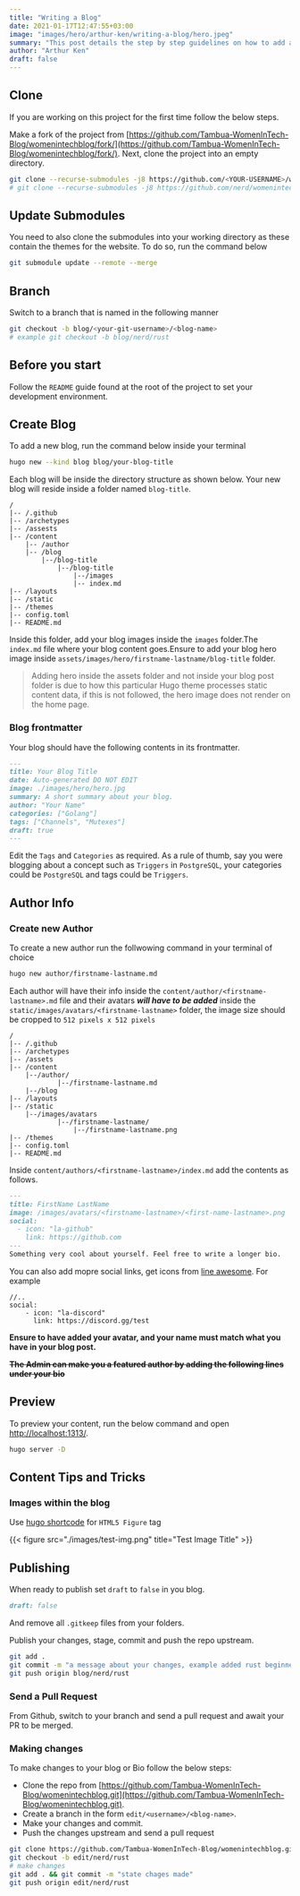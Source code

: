 ```yaml
---
title: "Writing a Blog"
date: 2021-01-17T12:47:55+03:00
image: "images/hero/arthur-ken/writing-a-blog/hero.jpeg"
summary: "This post details the step by step guidelines on how to add a new blog."
author: "Arthur Ken"
draft: false
---
```


## Clone

If you are working on this project for the first time follow the below steps.

Make a fork of the project from [https://github.com/Tambua-WomenInTech-Blog/womenintechblog/fork/](https://github.com/Tambua-WomenInTech-Blog/womenintechblog/fork/). Next, clone the project into an empty directory. 

```bash 
git clone --recurse-submodules -j8 https://github.com/<YOUR-USERNAME>/womenintechblog.git && cd womenintechblog
# git clone --recurse-submodules -j8 https://github.com/nerd/womenintechblog && cd womenintechblog
``` 

## Update Submodules 

You need to also clone the submodules into your working directory as these contain the themes for the website.
To do so, run the command below

```bash
git submodule update --remote --merge
```

## Branch 

Switch to a branch that is named in the following manner 

```bash 
git checkout -b blog/<your-git-username>/<blog-name> 
# example git checkout -b blog/nerd/rust 
```


## Before you start

Follow the `README` guide found at the root of the project to set your development environment.

## Create Blog

To add a new blog, run the command below inside your terminal
```sh
hugo new --kind blog blog/your-blog-title
```

Each blog will be inside the directory structure as shown below. Your new blog will reside inside a folder named `blog-title`.

```text
/
|-- /.github
|-- /archetypes
|-- /assests
|-- /content
    |-- /author
    |-- /blog
        |--/blog-title
            |--/blog-title
                |--/images
                |-- index.md
|-- /layouts
|-- /static
|-- /themes
|-- config.toml
|-- README.md
``` 

Inside this folder, add your blog images inside the `images` folder.The `index.md` file where your blog content goes.Ensure to add your blog hero image inside `assets/images/hero/firstname-lastname/blog-title` folder.

> Adding hero inside the assets folder and not inside your blog post folder is due to how this particular Hugo theme processes  static content data, if this is not followed, the hero image does not render on the home page.

### Blog frontmatter 

Your blog should have the following contents in its frontmatter. 

```markdown 
---
title: Your Blog Title
date: Auto-generated DO NOT EDIT
image: ./images/hero/hero.jpg
summary: A short summary about your blog.
author: "Your Name"
categories: ["Golang"]
tags: ["Channels", "Mutexes"]
draft: true
---
``` 

Edit the `Tags` and `Categories` as required. As a rule of thumb, say you were blogging about a concept such as `Triggers` in `PostgreSQL`, your categories could be `PostgreSQL` and tags could be `Triggers`. 

## Author Info 

### Create new Author

To create a new author run the follwowing command in your terminal of choice

```sh
hugo new author/firstname-lastname.md
```

Each author will have their info inside the `content/author/<firstname-lastname>.md` file and their avatars _**will have to be added**_ inside the `static/images/avatars/<firstname-lastname>` folder, the image size should be cropped to `512 pixels x 512 pixels`

```text
/
|-- /.github
|-- /archetypes
|-- /assets
|-- /content
    |--/author/
            |--/firstname-lastname.md
    |--/blog
|-- /layouts
|-- /static
    |--/images/avatars
            |--/firstname-lastname/
                |--/firstname-lastname.png
|-- /themes
|-- config.toml
|-- README.md
``` 

Inside `content/authors/<firstname-lastname>/index.md` add the contents as follows.


```markdown 
---
title: FirstName LastName
image: /images/avatars/<firstname-lastname>/<first-name-lastname>.png
social:
  - icon: "la-github"
    link: https://github.com
---
Something very cool about yourself. Feel free to write a longer bio.
``` 

You can also add mopre social links, get icons from [line awesome](https://icons8.com/line-awesome). 
For example
```markadown
//..
social:
    - icon: "la-discord"
      link: https://discord.gg/test  
```

**Ensure to have added your avatar, and your name must match what you have in your blog post.**   


~~**The Admin can make you a featured author by adding the following lines under your bio**~~
 

## Preview 

To preview your content, run the below command and open [http://localhost:1313/](http://localhost:1313/).

```bash
hugo server -D
``` 

## Content Tips and Tricks

### Images within the blog 

Use [hugo shortcode](https://gohugo.io/content-management/shortcodes/) for `HTML5 Figure` tag

{{< figure src="./images/test-img.png" title="Test Image Title" >}}


## Publishing 

When ready to publish set `draft` to `false` in you blog.

```markdown
draft: false
```

And remove all `.gitkeep` files from your folders.

Publish your changes, stage, commit and push the repo upstream. 

```bash 
git add .
git commit -m "a message about your changes, example added rust beginner blog"
git push origin blog/nerd/rust
```

### Send a Pull Request 

From Github, switch to your branch and send a pull request and await your PR to be merged. 


### Making changes 

To make changes to your blog or Bio follow the below steps: 

- Clone the repo from [https://github.com/Tambua-WomenInTech-Blog/womenintechblog.git](https://github.com/Tambua-WomenInTech-Blog/womenintechblog.git). 
- Create a branch in the form `edit/<username>/<blog-name>`. 
- Make your changes and commit.
- Push the changes upstream and send a pull request

```bash 
git clone https://github.com/Tambua-WomenInTech-Blog/womenintechblog.git 
git checkout -b edit/nerd/rust
# make changes
git add . && git commit -m "state chages made"
git push origin edit/nerd/rust
```